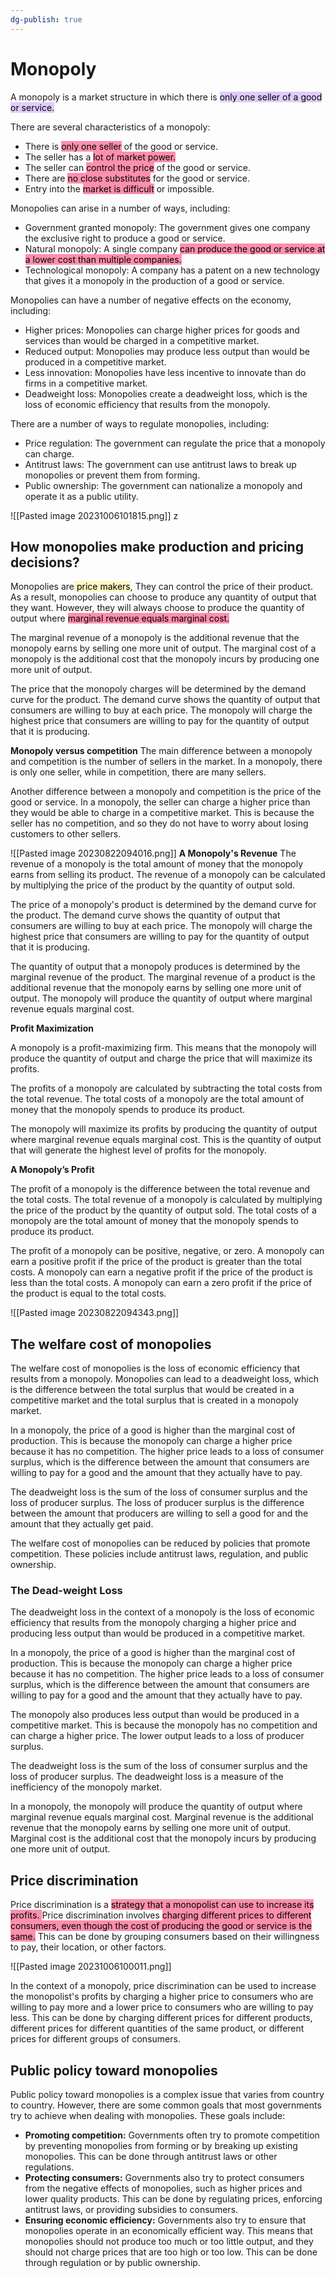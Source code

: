 ```yaml
---
dg-publish: true
---
```


# Monopoly
A monopoly is a market structure in which there is <mark style="background: #D2B3FFA6;">only one seller of a good or service.</mark> 

There are several characteristics of a monopoly:

- There is <mark style="background: #FF5582A6;">only one seller</mark> of the good or service.
- The seller has a <mark style="background: #FF5582A6;">lot of market power.</mark>
- The seller can <mark style="background: #FF5582A6;">control the price</mark> of the good or service.
- There are <mark style="background: #FF5582A6;">no close substitutes</mark> for the good or service.
- Entry into the <mark style="background: #FF5582A6;">market is difficult</mark> or impossible.

Monopolies can arise in a number of ways, including:

- Government granted monopoly: The government gives one company the exclusive right to produce a good or service.
- Natural monopoly: A single company <mark style="background: #FF5582A6;">can produce the good or service at a lower cost than multiple companies.</mark>
- Technological monopoly: A company has a patent on a new technology that gives it a monopoly in the production of a good or service.

Monopolies can have a number of negative effects on the economy, including:

- Higher prices: Monopolies can charge higher prices for goods and services than would be charged in a competitive market.
- Reduced output: Monopolies may produce less output than would be produced in a competitive market.
- Less innovation: Monopolies have less incentive to innovate than do firms in a competitive market.
- Deadweight loss: Monopolies create a deadweight loss, which is the loss of economic efficiency that results from the monopoly.

There are a number of ways to regulate monopolies, including:

- Price regulation: The government can regulate the price that a monopoly can charge.
- Antitrust laws: The government can use antitrust laws to break up monopolies or prevent them from forming.
- Public ownership: The government can nationalize a monopoly and operate it as a public utility.

![[Pasted image 20231006101815.png]]
z
## How monopolies make production and pricing decisions?  

Monopolies are<mark style="background: #FFF3A3A6;"> price makers</mark>, They can control the price of their product. As a result, monopolies can choose to produce any quantity of output that they want. However, they will always choose to produce the quantity of output where <mark style="background: #FF5582A6;">marginal revenue equals marginal cost.
</mark>

The marginal revenue of a monopoly is the additional revenue that the monopoly earns by selling one more unit of output. The marginal cost of a monopoly is the additional cost that the monopoly incurs by producing one more unit of output. 

The price that the monopoly charges will be determined by the demand curve for the product. The demand curve shows the quantity of output that consumers are willing to buy at each price. The monopoly will charge the highest price that consumers are willing to pay for the quantity of output that it is producing.

**Monopoly versus competition**
The main difference between a monopoly and competition is the number of sellers in the market. In a monopoly, there is only one seller, while in competition, there are many sellers.

Another difference between a monopoly and competition is the price of the good or service. In a monopoly, the seller can charge a higher price than they would be able to charge in a competitive market. This is because the seller has no competition, and so they do not have to worry about losing customers to other sellers.

![[Pasted image 20230822094016.png]]
**A Monopoly's Revenue**
The revenue of a monopoly is the total amount of money that the monopoly earns from selling its product. The revenue of a monopoly can be calculated by multiplying the price of the product by the quantity of output sold.

The price of a monopoly's product is determined by the demand curve for the product. The demand curve shows the quantity of output that consumers are willing to buy at each price. The monopoly will charge the highest price that consumers are willing to pay for the quantity of output that it is producing.

The quantity of output that a monopoly produces is determined by the marginal revenue of the product. The marginal revenue of a product is the additional revenue that the monopoly earns by selling one more unit of output. The monopoly will produce the quantity of output where marginal revenue equals marginal cost.

**Profit Maximization**

A monopoly is a profit-maximizing firm. This means that the monopoly will produce the quantity of output and charge the price that will maximize its profits.

The profits of a monopoly are calculated by subtracting the total costs from the total revenue. The total costs of a monopoly are the total amount of money that the monopoly spends to produce its product.

The monopoly will maximize its profits by producing the quantity of output where marginal revenue equals marginal cost. This is the quantity of output that will generate the highest level of profits for the monopoly.

**A Monopoly’s Profit**

The profit of a monopoly is the difference between the total revenue and the total costs. The total revenue of a monopoly is calculated by multiplying the price of the product by the quantity of output sold. The total costs of a monopoly are the total amount of money that the monopoly spends to produce its product.

The profit of a monopoly can be positive, negative, or zero. A monopoly can earn a positive profit if the price of the product is greater than the total costs. A monopoly can earn a negative profit if the price of the product is less than the total costs. A monopoly can earn a zero profit if the price of the product is equal to the total costs.

![[Pasted image 20230822094343.png]]


## The welfare cost of monopolies
The welfare cost of monopolies is the loss of economic efficiency that results from a monopoly. Monopolies can lead to a deadweight loss, which is the difference between the total surplus that would be created in a competitive market and the total surplus that is created in a monopoly market.

In a monopoly, the price of a good is higher than the marginal cost of production. This is because the monopoly can charge a higher price because it has no competition. The higher price leads to a loss of consumer surplus, which is the difference between the amount that consumers are willing to pay for a good and the amount that they actually have to pay.

The deadweight loss is the sum of the loss of consumer surplus and the loss of producer surplus. The loss of producer surplus is the difference between the amount that producers are willing to sell a good for and the amount that they actually get paid.

The welfare cost of monopolies can be reduced by policies that promote competition. These policies include antitrust laws, regulation, and public ownership.

### The Dead-weight Loss
The deadweight loss in the context of a monopoly is the loss of economic efficiency that results from the monopoly charging a higher price and producing less output than would be produced in a competitive market.

In a monopoly, the price of a good is higher than the marginal cost of production. This is because the monopoly can charge a higher price because it has no competition. The higher price leads to a loss of consumer surplus, which is the difference between the amount that consumers are willing to pay for a good and the amount that they actually have to pay.

The monopoly also produces less output than would be produced in a competitive market. This is because the monopoly has no competition and can charge a higher price. The lower output leads to a loss of producer surplus.

The deadweight loss is the sum of the loss of consumer surplus and the loss of producer surplus. The deadweight loss is a measure of the inefficiency of the monopoly market.

In a monopoly, the monopoly will produce the quantity of output where marginal revenue equals marginal cost. Marginal revenue is the additional revenue that the monopoly earns by selling one more unit of output. Marginal cost is the additional cost that the monopoly incurs by producing one more unit of output.

## Price discrimination
Price discrimination is a <mark style="background: #FF5582A6;">strategy that a monopolist can use to increase its profits. </mark>Price discrimination involves <mark style="background: #FF5582A6;">charging different prices to different consumers, even though the cost of producing the good or service is the same.</mark> This can be done by grouping consumers based on their willingness to pay, their location, or other factors.

![[Pasted image 20231006100011.png]]

In the context of a monopoly, price discrimination can be used to increase the monopolist's profits by charging a higher price to consumers who are willing to pay more and a lower price to consumers who are willing to pay less. This can be done by charging different prices for different products, different prices for different quantities of the same product, or different prices for different groups of consumers.

## Public policy toward monopolies  
Public policy toward monopolies is a complex issue that varies from country to country. However, there are some common goals that most governments try to achieve when dealing with monopolies. These goals include:

- **Promoting competition:** Governments often try to promote competition by preventing monopolies from forming or by breaking up existing monopolies. This can be done through antitrust laws or other regulations.
- **Protecting consumers:** Governments also try to protect consumers from the negative effects of monopolies, such as higher prices and lower quality products. This can be done by regulating prices, enforcing antitrust laws, or providing subsidies to consumers.
- **Ensuring economic efficiency:** Governments also try to ensure that monopolies operate in an economically efficient way. This means that monopolies should not produce too much or too little output, and they should not charge prices that are too high or too low. This can be done through regulation or by public ownership.


